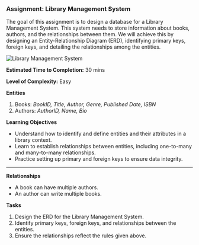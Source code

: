 ### Assignment: Library Management System

The goal of this assignment is to design a database for a Library Management System. This system needs to store information about books, authors, and the relationships between them. We will achieve this by designing an Entity-Relationship Diagram (ERD), identifying primary keys, foreign keys, and detailing the relationships among the entities.

![Library Management System](/erd/Library%20Management%20System%20II.png)

**Estimated Time to Completion:** 30 mins

**Level of Complexity:** Easy

**Entities**
1. Books: *BookID, Title, Author, Genre, Published Date, ISBN* 
2. Authors: *AuthorID, Name, Bio*

**Learning Objectives**
- Understand how to identify and define entities and their attributes in a library context.
- Learn to establish relationships between entities, including one-to-many and many-to-many relationships.
- Practice setting up primary and foreign keys to ensure data integrity.

---

**Relationships**
- A book can have multiple authors.
- An author can write multiple books.

**Tasks**
1. Design the ERD for the Library Management System.
2. Identify primary keys, foreign keys, and relationships between the entities.
3. Ensure the relationships reflect the rules given above.